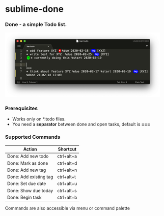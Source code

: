 # sublime-done

### Done - a simple Todo list.
![Done](static/sublime.png)

### Prerequisites
* Works only on *.todo files. 
* You need a **separator** between done and open tasks, default is **===**

### Supported Commands
Action | Shortcut
------------ | -------------
Done: Add new todo | ctrl+alt+a
Done: Mark as done | ctrl+alt+d
Done: Add new tag | ctrl+alt+n
Done: Add existing tag | ctrl+alt+t
Done: Set due date | ctrl+alt+u
Done: Show due today | ctrl+alt+s
Done: Begin task | ctrl+alt+b

Commands are also accessible via menu or command palette

